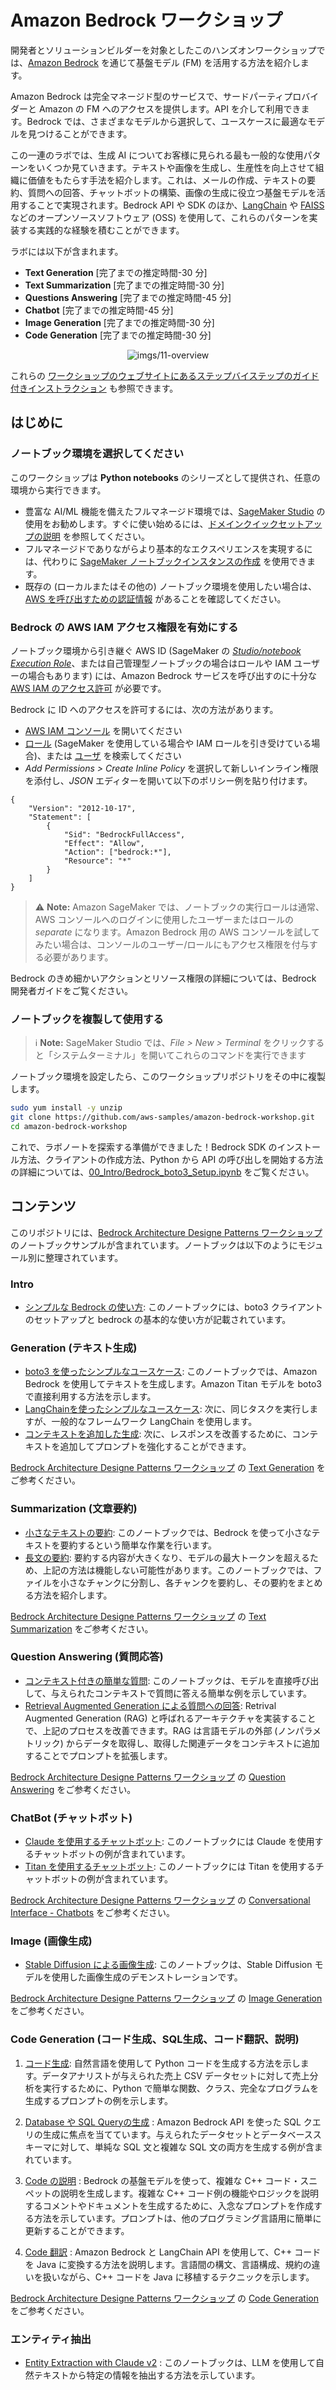 # Amazon Bedrock ワークショップ

開発者とソリューションビルダーを対象としたこのハンズオンワークショップでは、[Amazon Bedrock](https://aws.amazon.com/bedrock/) を通じて基盤モデル (FM) を活用する方法を紹介します。

Amazon Bedrock は完全マネージド型のサービスで、サードパーティプロバイダーと Amazon の FM へのアクセスを提供します。API を介して利用できます。Bedrock では、さまざまなモデルから選択して、ユースケースに最適なモデルを見つけることができます。

この一連のラボでは、生成 AI についてお客様に見られる最も一般的な使用パターンをいくつか見ていきます。テキストや画像を生成し、生産性を向上させて組織に価値をもたらす手法を紹介します。これは、メールの作成、テキストの要約、質問への回答、チャットボットの構築、画像の生成に役立つ基盤モデルを活用することで実現されます。Bedrock API や SDK のほか、[LangChain](https://python.langchain.com/docs/get_started/introduction) や [FAISS](https://faiss.ai/index.html) などのオープンソースソフトウェア (OSS) を使用して、これらのパターンを実装する実践的な経験を積むことができます。

ラボには以下が含まれます。

*   **Text Generation** [完了までの推定時間-30 分]
*   **Text Summarization** [完了までの推定時間-30 分]
*   **Questions Answering** [完了までの推定時間-45 分]
*   **Chatbot** [完了までの推定時間-45 分]
*   **Image Generation** [完了までの推定時間-30 分]
*   **Code Generation** [完了までの推定時間-30 分]

<div align="center">

![imgs/11-overview](imgs/11-overview.png "Overview of the different labs in the workshop")

</div>

これらの [ワークショップのウェブサイトにあるステップバイステップのガイド付きインストラクション](https://catalog.us-east-1.prod.workshops.aws/workshops/a4bdb007-5600-4368-81c5-ff5b4154f518/ja-JP) も参照できます。

## はじめに

### ノートブック環境を選択してください

このワークショップは **Python notebooks** のシリーズとして提供され、任意の環境から実行できます。

*   豊富な AI/ML 機能を備えたフルマネージド環境では、[SageMaker Studio](https://aws.amazon.com/sagemaker/studio/) の使用をお勧めします。すぐに使い始めるには、[ドメインクイックセットアップの説明](https://docs.aws.amazon.com/sagemaker/latest/dg/onboard-quick-start.html) を参照してください。
*   フルマネージドでありながらより基本的なエクスペリエンスを実現するには、代わりに [SageMaker ノートブックインスタンスの作成](https://docs.aws.amazon.com/sagemaker/latest/dg/howitworks-create-ws.html) を使用できます。
*   既存の (ローカルまたはその他の) ノートブック環境を使用したい場合は、[AWS を呼び出すための認証情報](https://docs.aws.amazon.com/cli/latest/userguide/cli-chap-configure.html) があることを確認してください。

### Bedrock の AWS IAM アクセス権限を有効にする

ノートブック環境から引き継ぐ AWS ID (SageMaker の [_Studio/notebook Execution Role_](https://docs.aws.amazon.com/sagemaker/latest/dg/sagemaker-roles.html)、または自己管理型ノートブックの場合はロールや IAM ユーザーの場合もあります) には、Amazon Bedrock サービスを呼び出すのに十分な [AWS IAM のアクセス許可](https://docs.aws.amazon.com/IAM/latest/UserGuide/access_policies.html) が必要です。

Bedrock に ID へのアクセスを許可するには、次の方法があります。

*   [AWS IAM コンソール](https://us-east-1.console.aws.amazon.com/iam/home?#) を開いてください
*   [ロール](https://us-east-1.console.aws.amazon.com/iamv2/home?#/roles) (SageMaker を使用している場合や IAM ロールを引き受けている場合)、または [ユーザ](https://us-east-1.console.aws.amazon.com/iamv2/home?#/users) を検索してください
*   _Add Permissions > Create Inline Policy_ を選択して新しいインライン権限を添付し、_JSON_ エディターを開いて以下のポリシー例を貼り付けます。

<!---->

    {
        "Version": "2012-10-17",
        "Statement": [
            {
                "Sid": "BedrockFullAccess",
                "Effect": "Allow",
                "Action": ["bedrock:*"],
                "Resource": "*"
            }
        ]
    }

> ⚠️ **Note:** Amazon SageMaker では、ノートブックの実行ロールは通常、AWS コンソールへのログインに使用したユーザーまたはロールの _separate_ になります。Amazon Bedrock 用の AWS コンソールを試してみたい場合は、コンソールのユーザー/ロールにもアクセス権限を付与する必要があります。

Bedrock のきめ細かいアクションとリソース権限の詳細については、Bedrock 開発者ガイドをご覧ください。

### ノートブックを複製して使用する

> ℹ️ **Note:** SageMaker Studio では、_File > New > Terminal_ をクリックすると「システムターミナル」を開いてこれらのコマンドを実行できます

ノートブック環境を設定したら、このワークショップリポジトリをその中に複製します。

```sh
sudo yum install -y unzip
git clone https://github.com/aws-samples/amazon-bedrock-workshop.git
cd amazon-bedrock-workshop
```

これで、ラボノートを探索する準備ができました！Bedrock SDK のインストール方法、クライアントの作成方法、Python から API の呼び出しを開始する方法の詳細については、[00_Intro/Bedrock_boto3_Setup.ipynb](00_Intro/bedrock_boto3_setup.jp.ipynb) をご覧ください。

## コンテンツ

このリポジトリには、[Bedrock Architecture Designe Patterns ワークショップ](https://catalog.us-east-1.prod.workshops.aws/workshops/a4bdb007-5600-4368-81c5-ff5b4154f518/ja-JP) のノートブックサンプルが含まれています。ノートブックは以下のようにモジュール別に整理されています。

### Intro

*   [シンプルな Bedrock の使い方](./00_Intro/bedrock_boto3_setup.ja.ipynb): このノートブックには、boto3 クライアントのセットアップと bedrock の基本的な使い方が記載されています。

### Generation (テキスト生成)

*   [boto3 を使ったシンプルなユースケース](./01_Generation/00_generate_w_bedrock.ja.ipynb): このノートブックでは、Amazon Bedrock を使用してテキストを生成します。Amazon Titan モデルを boto3 で直接利用する方法を示します。
*   [LangChainを使ったシンプルなユースケース](./01_Generation/01_zero_shot_generation.ja.ipynb): 次に、同じタスクを実行しますが、一般的なフレームワーク LangChain を使用します。
*   [コンテキストを追加した生成](./01_Generation/02_contextual_generation.ja.ipynb): 次に、レスポンスを改善するために、コンテキストを追加してプロンプトを強化することができます。

[Bedrock Architecture Designe Patterns ワークショップ](https://catalog.us-east-1.prod.workshops.aws/workshops/a4bdb007-5600-4368-81c5-ff5b4154f518/ja-JP) の [Text Generation](https://catalog.us-east-1.prod.workshops.aws/workshops/a4bdb007-5600-4368-81c5-ff5b4154f518/ja-JP/30-generation) をご参考ください。

### Summarization (文章要約)

*   [小さなテキストの要約](./02_Summarization/01.small-text-summarization-claude.ja.ipynb): このノートブックでは、Bedrock を使って小さなテキストを要約するという簡単な作業を行います。
*   [長文の要約](./02_Summarization/02.long-text-summarization-titan.ja.ipynb): 要約する内容が大きくなり、モデルの最大トークンを超えるため、上記の方法は機能しない可能性があります。このノートブックでは、ファイルを小さなチャンクに分割し、各チャンクを要約し、その要約をまとめる方法を紹介します。

[Bedrock Architecture Designe Patterns ワークショップ](https://catalog.us-east-1.prod.workshops.aws/workshops/a4bdb007-5600-4368-81c5-ff5b4154f518/ja-JP) の [Text Summarization](https://catalog.us-east-1.prod.workshops.aws/workshops/a4bdb007-5600-4368-81c5-ff5b4154f518/ja-JP/40-summarization/42-detailed-summarization) をご参考ください。

### Question Answering (質問応答)

*   [コンテキスト付きの簡単な質問](./03_QuestionAnswering/00_qa_w_bedrock_titan.ja.ipynb): このノートブックは、モデルを直接呼び出して、与えられたコンテキストで質問に答える簡単な例を示しています。
*   [Retrieval Augmented Generation による質問への回答](./03_QuestionAnswering/01_qa_w_rag_claude.ja.ipynb): Retrival Augmented Generation (RAG) と呼ばれるアーキテクチャを実装することで、上記のプロセスを改善できます。RAG は言語モデルの外部 (ノンパラメトリック) からデータを取得し、取得した関連データをコンテキストに追加することでプロンプトを拡張します。

[Bedrock Architecture Designe Patterns ワークショップ](https://catalog.us-east-1.prod.workshops.aws/workshops/a4bdb007-5600-4368-81c5-ff5b4154f518/ja-JP) の [Question Answering](https://catalog.us-east-1.prod.workshops.aws/workshops/a4bdb007-5600-4368-81c5-ff5b4154f518/ja-JP/50-qa) をご参考ください。

### ChatBot (チャットボット)

*   [Claude を使用するチャットボット](./04_Chatbot/00_Chatbot_Claude.ja.ipynb): このノートブックには Claude を使用するチャットボットの例が含まれています。
*   [Titan を使用するチャットボット](./04_Chatbot/00_Chatbot_Titan.ja.ipynb): このノートブックには Titan を使用するチャットボットの例が含まれています。

[Bedrock Architecture Designe Patterns ワークショップ](https://catalog.us-east-1.prod.workshops.aws/workshops/a4bdb007-5600-4368-81c5-ff5b4154f518/ja-JP) の [Conversational Interface - Chatbots](https://catalog.us-east-1.prod.workshops.aws/workshops/a4bdb007-5600-4368-81c5-ff5b4154f518/ja-JP/60-chatbot) をご参考ください。

### Image (画像生成)

*   [Stable Diffusion による画像生成](./05_Image/Bedrock%20Stable%20Diffusion%20XL.ja.ipynb): このノートブックは、Stable Diffusion モデルを使用した画像生成のデモンストレーションです。

[Bedrock Architecture Designe Patterns ワークショップ](https://catalog.us-east-1.prod.workshops.aws/workshops/a4bdb007-5600-4368-81c5-ff5b4154f518/ja-JP) の [Image Generation](https://catalog.us-east-1.prod.workshops.aws/workshops/a4bdb007-5600-4368-81c5-ff5b4154f518/ja-JP/70-image) をご参考ください。

### Code Generation (コード生成、SQL生成、コード翻訳、説明)

1. [コード生成](./06_CodeGeneration/00_code_generatation_w_bedrock.ja.ipynb): 自然言語を使用して Python コードを生成する方法を示します。データアナリストが与えられた売上 CSV データセットに対して売上分析を実行するために、Python で簡単な関数、クラス、完全なプログラムを生成するプロンプトの例を示します。

2. [Database や SQL Queryの生成](./06_CodeGeneration/01_sql_query_generate_w_bedrock.ja.ipynb) : Amazon Bedrock API を使った SQL クエリの生成に焦点を当てています。与えられたデータセットとデータベーススキーマに対して、単純な SQL 文と複雑な SQL 文の両方を生成する例が含まれています。

3. [Code の説明](./06_CodeGeneration/02_code_interpret_w_langchain.ja.ipynb) : Bedrock の基盤モデルを使って、複雑な C++ コード・スニペットの説明を生成します。複雑な C++ コード例の機能やロジックを説明するコメントやドキュメントを生成するために、入念なプロンプトを作成する方法を示しています。プロンプトは、他のプログラミング言語用に簡単に更新することができます。

4. [Code 翻訳](./06_CodeGeneration/03_code_translate_w_langchain.ja.ipynb) : Amazon Bedrock と LangChain API を使用して、C++ コードを Java に変換する方法を説明します。言語間の構文、言語構成、規約の違いを扱いながら、C++ コードを Java に移植するテクニックを示します。

[Bedrock Architecture Designe Patterns ワークショップ](https://catalog.us-east-1.prod.workshops.aws/workshops/a4bdb007-5600-4368-81c5-ff5b4154f518/ja-JP) の [Code Generation](https://catalog.us-east-1.prod.workshops.aws/workshops/a4bdb007-5600-4368-81c5-ff5b4154f518/ja-JP/80-codegeneration) をご参考ください。

### エンティティ抽出

- [Entity Extraction with Claude v2](./08_EntityExtraction/entitiy_extraction.ipynb) : このノートブックは、LLM を使用して自然テキストから特定の情報を抽出する方法を示しています。